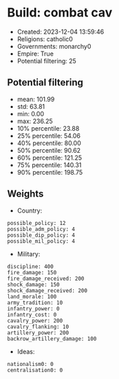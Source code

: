 
# Build: combat cav

- Created: 2023-12-04 13:59:46
- Religions: catholic0
- Governments: monarchy0
- Empire: True
- Potential filtering: 25

## Potential filtering

- mean: 101.99
- std: 63.81
- min: 0.00
- max: 236.25
- 10% percentile: 23.88
- 25% percentile: 54.06
- 40% percentile: 80.00
- 50% percentile: 90.62
- 60% percentile: 121.25
- 75% percentile: 140.31
- 90% percentile: 198.75

## Weights

- Country: 
```
possible_policy: 12
possible_adm_policy: 4
possible_dip_policy: 4
possible_mil_policy: 4

```
- Military: 
```
discipline: 400
fire_damage: 150
fire_damage_received: 200
shock_damage: 150
shock_damage_received: 200
land_morale: 100
army_tradition: 10
infantry_power: 0
infantry_cost: 0
cavalry_power: 200
cavalry_flanking: 10
artillery_power: 200
backrow_artillery_damage: 100

```
- Ideas: 
```
nationalism0: 0
centralisation0: 0

```
